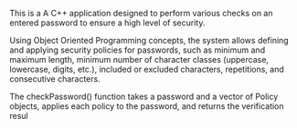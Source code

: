 This is a A C++ application designed to perform various checks on an entered password to ensure a high level of security.

Using Object Oriented Programming concepts, the system allows defining and applying security policies for passwords, 
such as minimum and maximum length, minimum number of character classes (uppercase, lowercase, digits, etc.), 
included or excluded characters, repetitions, and consecutive characters.

The checkPassword() function takes a password and a vector of Policy objects, applies each policy to the password, and returns the verification resul
